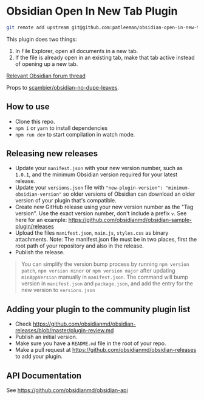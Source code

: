 # Obsidian Open In New Tab Plugin

```bash
git remote add upstream git@github.com:patleeman/obsidian-open-in-new-tab.git
```

This plugin does two things:

1. In File Explorer, open all documents in a new tab.
2. If the file is already open in an existing tab, make that tab active instead of opening up a new tab.

[Relevant Obsidian forum thread](https://forum.obsidian.md/t/click-links-files-to-open-in-new-tab-by-default/7347)

Props to [scambier/obsidian-no-dupe-leaves](https://github.com/scambier/obsidian-no-dupe-leaves).

## How to use

-   Clone this repo.
-   `npm i` or `yarn` to install dependencies
-   `npm run dev` to start compilation in watch mode.

## Releasing new releases

-   Update your `manifest.json` with your new version number, such as `1.0.1`, and the minimum Obsidian version required for your latest release.
-   Update your `versions.json` file with `"new-plugin-version": "minimum-obsidian-version"` so older versions of Obsidian can download an older version of your plugin that's compatible.
-   Create new GitHub release using your new version number as the "Tag version". Use the exact version number, don't include a prefix `v`. See here for an example: https://github.com/obsidianmd/obsidian-sample-plugin/releases
-   Upload the files `manifest.json`, `main.js`, `styles.css` as binary attachments. Note: The manifest.json file must be in two places, first the root path of your repository and also in the release.
-   Publish the release.

> You can simplify the version bump process by running `npm version patch`, `npm version minor` or `npm version major` after updating `minAppVersion` manually in `manifest.json`.
> The command will bump version in `manifest.json` and `package.json`, and add the entry for the new version to `versions.json`

## Adding your plugin to the community plugin list

-   Check https://github.com/obsidianmd/obsidian-releases/blob/master/plugin-review.md
-   Publish an initial version.
-   Make sure you have a `README.md` file in the root of your repo.
-   Make a pull request at https://github.com/obsidianmd/obsidian-releases to add your plugin.

## API Documentation

See https://github.com/obsidianmd/obsidian-api
